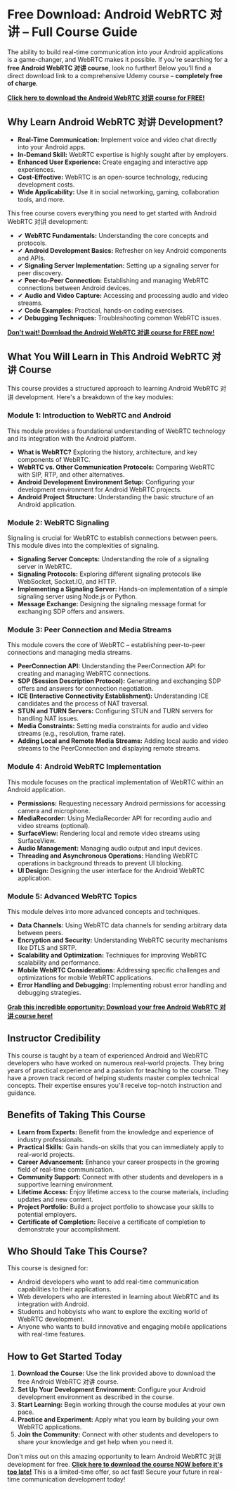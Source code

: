 # Free Download: Android WebRTC 对讲 – Full Course Guide

The ability to build real-time communication into your Android applications is a game-changer, and WebRTC makes it possible. If you're searching for a **free Android WebRTC 对讲 course**, look no further! Below you’ll find a direct download link to a comprehensive Udemy course – **completely free of charge**.

[**Click here to download the Android WebRTC 对讲 course for FREE!**](https://udemywork.com/android-webrtc-dui-jiang)

## Why Learn Android WebRTC 对讲 Development?

*   **Real-Time Communication:** Implement voice and video chat directly into your Android apps.
*   **In-Demand Skill:** WebRTC expertise is highly sought after by employers.
*   **Enhanced User Experience:** Create engaging and interactive app experiences.
*   **Cost-Effective:** WebRTC is an open-source technology, reducing development costs.
*   **Wide Applicability:** Use it in social networking, gaming, collaboration tools, and more.

This free course covers everything you need to get started with Android WebRTC 对讲 development:

*   ✔ **WebRTC Fundamentals:** Understanding the core concepts and protocols.
*   ✔ **Android Development Basics:** Refresher on key Android components and APIs.
*   ✔ **Signaling Server Implementation:** Setting up a signaling server for peer discovery.
*   ✔ **Peer-to-Peer Connection:** Establishing and managing WebRTC connections between Android devices.
*   ✔ **Audio and Video Capture:** Accessing and processing audio and video streams.
*   ✔ **Code Examples:** Practical, hands-on coding exercises.
*   ✔ **Debugging Techniques:** Troubleshooting common WebRTC issues.

[**Don't wait! Download the Android WebRTC 对讲 course for FREE now!**](https://udemywork.com/android-webrtc-dui-jiang)

## What You Will Learn in This Android WebRTC 对讲 Course

This course provides a structured approach to learning Android WebRTC 对讲 development. Here's a breakdown of the key modules:

### Module 1: Introduction to WebRTC and Android

This module provides a foundational understanding of WebRTC technology and its integration with the Android platform.

*   **What is WebRTC?**  Exploring the history, architecture, and key components of WebRTC.
*   **WebRTC vs. Other Communication Protocols:** Comparing WebRTC with SIP, RTP, and other alternatives.
*   **Android Development Environment Setup:** Configuring your development environment for Android WebRTC projects.
*   **Android Project Structure:** Understanding the basic structure of an Android application.

### Module 2: WebRTC Signaling

Signaling is crucial for WebRTC to establish connections between peers. This module dives into the complexities of signaling.

*   **Signaling Server Concepts:** Understanding the role of a signaling server in WebRTC.
*   **Signaling Protocols:** Exploring different signaling protocols like WebSocket, Socket.IO, and HTTP.
*   **Implementing a Signaling Server:** Hands-on implementation of a simple signaling server using Node.js or Python.
*   **Message Exchange:**  Designing the signaling message format for exchanging SDP offers and answers.

### Module 3: Peer Connection and Media Streams

This module covers the core of WebRTC – establishing peer-to-peer connections and managing media streams.

*   **PeerConnection API:**  Understanding the PeerConnection API for creating and managing WebRTC connections.
*   **SDP (Session Description Protocol):**  Generating and exchanging SDP offers and answers for connection negotiation.
*   **ICE (Interactive Connectivity Establishment):**  Understanding ICE candidates and the process of NAT traversal.
*   **STUN and TURN Servers:**  Configuring STUN and TURN servers for handling NAT issues.
*   **Media Constraints:**  Setting media constraints for audio and video streams (e.g., resolution, frame rate).
*   **Adding Local and Remote Media Streams:**  Adding local audio and video streams to the PeerConnection and displaying remote streams.

### Module 4: Android WebRTC Implementation

This module focuses on the practical implementation of WebRTC within an Android application.

*   **Permissions:** Requesting necessary Android permissions for accessing camera and microphone.
*   **MediaRecorder:** Using MediaRecorder API for recording audio and video streams (optional).
*   **SurfaceView:** Rendering local and remote video streams using SurfaceView.
*   **Audio Management:** Managing audio output and input devices.
*   **Threading and Asynchronous Operations:** Handling WebRTC operations in background threads to prevent UI blocking.
*   **UI Design:** Designing the user interface for the Android WebRTC application.

### Module 5: Advanced WebRTC Topics

This module delves into more advanced concepts and techniques.

*   **Data Channels:**  Using WebRTC data channels for sending arbitrary data between peers.
*   **Encryption and Security:** Understanding WebRTC security mechanisms like DTLS and SRTP.
*   **Scalability and Optimization:** Techniques for improving WebRTC scalability and performance.
*   **Mobile WebRTC Considerations:**  Addressing specific challenges and optimizations for mobile WebRTC applications.
*   **Error Handling and Debugging:** Implementing robust error handling and debugging strategies.

[**Grab this incredible opportunity: Download your free Android WebRTC 对讲 course here!**](https://udemywork.com/android-webrtc-dui-jiang)

## Instructor Credibility

This course is taught by a team of experienced Android and WebRTC developers who have worked on numerous real-world projects. They bring years of practical experience and a passion for teaching to the course. They have a proven track record of helping students master complex technical concepts. Their expertise ensures you'll receive top-notch instruction and guidance.

## Benefits of Taking This Course

*   **Learn from Experts:** Benefit from the knowledge and experience of industry professionals.
*   **Practical Skills:** Gain hands-on skills that you can immediately apply to real-world projects.
*   **Career Advancement:** Enhance your career prospects in the growing field of real-time communication.
*   **Community Support:** Connect with other students and developers in a supportive learning environment.
*   **Lifetime Access:** Enjoy lifetime access to the course materials, including updates and new content.
*   **Project Portfolio:** Build a project portfolio to showcase your skills to potential employers.
*   **Certificate of Completion:** Receive a certificate of completion to demonstrate your accomplishment.

## Who Should Take This Course?

This course is designed for:

*   Android developers who want to add real-time communication capabilities to their applications.
*   Web developers who are interested in learning about WebRTC and its integration with Android.
*   Students and hobbyists who want to explore the exciting world of WebRTC development.
*   Anyone who wants to build innovative and engaging mobile applications with real-time features.

## How to Get Started Today

1.  **Download the Course:** Use the link provided above to download the free Android WebRTC 对讲 course.
2.  **Set Up Your Development Environment:** Configure your Android development environment as described in the course.
3.  **Start Learning:** Begin working through the course modules at your own pace.
4.  **Practice and Experiment:** Apply what you learn by building your own WebRTC applications.
5.  **Join the Community:** Connect with other students and developers to share your knowledge and get help when you need it.

Don't miss out on this amazing opportunity to learn Android WebRTC 对讲 development for free. **[Click here to download the course NOW before it's too late!](https://udemywork.com/android-webrtc-dui-jiang)** This is a limited-time offer, so act fast! Secure your future in real-time communication development today!
